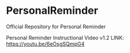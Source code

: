 # PersonalReminder
Official Repository for Personal Reminder 

Personal Reminder Instructional Video v1.2 
LINK: https://youtu.be/6eOsgSQmpG4 
